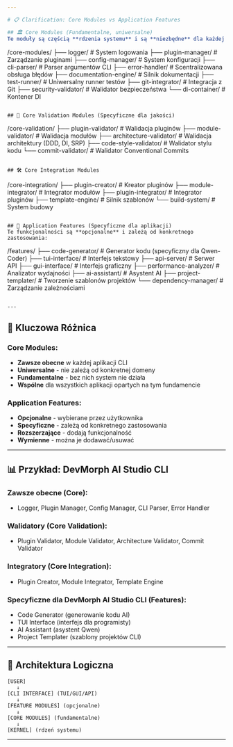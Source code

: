 ```yaml
---

# 📋 Clarification: Core Modules vs Application Features

## 🏛️ Core Modules (Fundamentalne, uniwersalne)
Te moduły są częścią **rdzenia systemu** i są **niezbędne** dla każdej aplikacji CLI:

```
/core-modules/
├── logger/                 # System logowania
├── plugin-manager/         # Zarządzanie pluginami
├── config-manager/         # System konfiguracji
├── cli-parser/             # Parser argumentów CLI
├── error-handler/          # Scentralizowana obsługa błędów
├── documentation-engine/   # Silnik dokumentacji
├── test-runner/            # Uniwersalny runner testów
├── git-integrator/         # Integracja z Git
├── security-validator/     # Walidator bezpieczeństwa
└── di-container/           # Kontener DI
```

## 🔧 Core Validation Modules (Specyficzne dla jakości)
```
/core-validation/
├── plugin-validator/       # Walidacja pluginów
├── module-validator/       # Walidacja modułów
├── architecture-validator/ # Walidacja architektury (DDD, DI, SRP)
├── code-style-validator/   # Walidator stylu kodu
└── commit-validator/       # Walidator Conventional Commits
```

## 🛠️ Core Integration Modules
```
/core-integration/
├── plugin-creator/         # Kreator pluginów
├── module-integrator/      # Integrator modułów
├── plugin-integrator/      # Integrator pluginów
├── template-engine/        # Silnik szablonów
└── build-system/           # System budowy
```

## 🚀 Application Features (Specyficzne dla aplikacji)
Te funkcjonalności są **opcjonalne** i zależą od konkretnego zastosowania:

```
/features/
├── code-generator/         # Generator kodu (specyficzny dla Qwen-Coder)
├── tui-interface/          # Interfejs tekstowy
├── api-server/             # Serwer API
├── gui-interface/          # Interfejs graficzny
├── performance-analyzer/   # Analizator wydajności
├── ai-assistant/           # Asystent AI
├── project-templater/      # Tworzenie szablonów projektów
└── dependency-manager/     # Zarządzanie zależnościami
```

---
```


## 🎯 Kluczowa Różnica

### Core Modules:
- **Zawsze obecne** w każdej aplikacji CLI
- **Uniwersalne** - nie zależą od konkretnej domeny
- **Fundamentalne** - bez nich system nie działa
- **Wspólne** dla wszystkich aplikacji opartych na tym fundamencie

### Application Features:
- **Opcjonalne** - wybierane przez użytkownika
- **Specyficzne** - zależą od konkretnego zastosowania
- **Rozszerzające** - dodają funkcjonalność
- **Wymienne** - można je dodawać/usuwać

---

## 📊 Przykład: DevMorph AI Studio CLI

### Zawsze obecne (Core):
- Logger, Plugin Manager, Config Manager, CLI Parser, Error Handler

### Walidatory (Core Validation):
- Plugin Validator, Module Validator, Architecture Validator, Commit Validator

### Integratory (Core Integration):
- Plugin Creator, Module Integrator, Template Engine

### Specyficzne dla DevMorph AI Studio CLI (Features):
- Code Generator (generowanie kodu AI)
- TUI Interface (interfejs dla programisty)
- AI Assistant (asystent Qwen)
- Project Templater (szablony projektów CLI)

---

## 🧩 Architektura Logiczna

```
[USER]
   ↓
[CLI INTERFACE] (TUI/GUI/API)
   ↓
[FEATURE MODULES] (opcjonalne)
   ↓
[CORE MODULES] (fundamentalne)
   ↓
[KERNEL] (rdzeń systemu)
```

---
